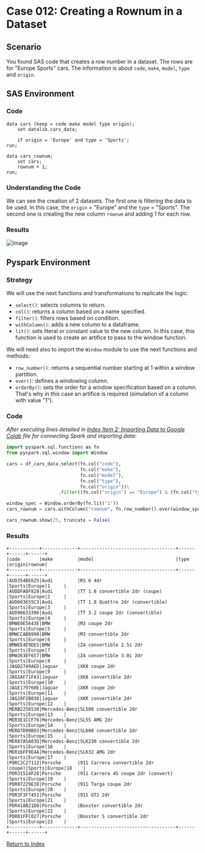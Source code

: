 # Case 012: Creating a Rownum in a Dataset
## Scenario
You found SAS code that creates a row number in a dataset. The rows are for "Europe Sports" cars. The information is about `code`, `make`, `model`, `type` and `origin`.

## SAS Environment
### Code
```sas
data cars (keep = code make model type origin);
    set datalib.cars_data;

    if origin = 'Europe' and type = 'Sports';
run;

data cars_rownum;
    set cars;
    rownum + 1;
run;
```
### Understanding the Code
We can see the creation of 2 datasets. The first one is filtering the data to be used. In this case, the `origin` = "Europe" and the `type` = "Sports". The second one is creating the new column `rownum` and adding 1 for each row.

### Results
![image](https://github.com/apalominor/sas-migration-guide/assets/126201348/6353c0bc-8fc8-42da-96a2-6ed6aa92c2f5)

## Pyspark Environment
### Strategy
We will use the next functions and transformations to replicate the logic:
- `select()`: selects columns to return.
- `col()`: returns a column based on a name specified.
- `filter()`: filters rows based on condition.
- `withColumn()`: adds a new column to a dataframe.
- `lit()`: sets literal or constant value to the new column. In this case, this function is used to create an artifice to pass to the window function.

We will need also to import the `Window` module to use the next functions and methods:
- `row_number()`: returns a sequential number starting at 1 within a window partition.
- `over()`: defines a windowing column.
- `orderBy()`: sets the order for a window specification based on a column. That's why in this case an artifice is required (simulation of a column with value "1").

### Code
_After executing lines detailed in [Index Item 2: Importing Data to Google Colab](https://github.com/apalominor/sas-migration-guide/blob/main/contents/importing-to-colab.md) file for connecting Spark and importing data_:
```python
import pyspark.sql.functions as fn
from pyspark.sql.window import Window

cars = df_cars_data.select(fn.col("code"),
                           fn.col("make"),
                           fn.col("model"),
                           fn.col("type"),
                           fn.col("origin"))\
                   .filter((fn.col("origin") == "Europe") & (fn.col("type") == "Sports"))

window_spec = Window.orderBy(fn.lit("1"))
cars_rownum = cars.withColumn("rownum", fn.row_number().over(window_spec))

cars_rownum.show(25, truncate = False)
```

### Results
```
+-----------+-------------+-----------------------------------+------+------+------+
|code       |make         |model                              |type  |origin|rownum|
+-----------+-------------+-----------------------------------+------+------+------+
|AUD354BE625|Audi         |RS 6 4dr                           |Sports|Europe|1     |
|AUDDFA0F828|Audi         |TT 1.8 convertible 2dr (coupe)     |Sports|Europe|2     |
|AUD603655C3|Audi         |TT 1.8 Quattro 2dr (convertible)   |Sports|Europe|3     |
|AUD98633396|Audi         |TT 3.2 coupe 2dr (convertible)     |Sports|Europe|4     |
|BMWE0E5643E|BMW          |M3 coupe 2dr                       |Sports|Europe|5     |
|BMWCCAB8998|BMW          |M3 convertible 2dr                 |Sports|Europe|6     |
|BMWEE4E9DE5|BMW          |Z4 convertible 2.5i 2dr            |Sports|Europe|7     |
|BMW363EF657|BMW          |Z4 convertible 3.0i 2dr            |Sports|Europe|8     |
|JAGD2749AED|Jaguar       |XK8 coupe 2dr                      |Sports|Europe|9     |
|JAG1AF71FA3|Jaguar       |XK8 convertible 2dr                |Sports|Europe|10    |
|JAGE179760E|Jaguar       |XKR coupe 2dr                      |Sports|Europe|11    |
|JAG28F2B038|Jaguar       |XKR convertible 2dr                |Sports|Europe|12    |
|MERB2256530|Mercedes-Benz|SL500 convertible 2dr              |Sports|Europe|13    |
|MER3E1CCF76|Mercedes-Benz|SL55 AMG 2dr                       |Sports|Europe|14    |
|MERD7D90B93|Mercedes-Benz|SL600 convertible 2dr              |Sports|Europe|15    |
|MER87A5A03D|Mercedes-Benz|SLK230 convertible 2dr             |Sports|Europe|16    |
|MER16FF9E4A|Mercedes-Benz|SLK32 AMG 2dr                      |Sports|Europe|17    |
|PORC2C27112|Porsche      |911 Carrera convertible 2dr (coupe)|Sports|Europe|18    |
|POR31514F20|Porsche      |911 Carrera 4S coupe 2dr (convert) |Sports|Europe|19    |
|POR07229E38|Porsche      |911 Targa coupe 2dr                |Sports|Europe|20    |
|POR3F3F7451|Porsche      |911 GT2 2dr                        |Sports|Europe|21    |
|POR418B21D0|Porsche      |Boxster convertible 2dr            |Sports|Europe|22    |
|POR01FFC027|Porsche      |Boxster S convertible 2dr          |Sports|Europe|23    |
+-----------+-------------+-----------------------------------+------+------+------+
```

[Return to Index](https://github.com/apalominor/sas-migration-guide#index-of-contents)
